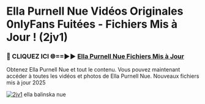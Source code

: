 # Ella Purnell Nue Vidéos Originales 0nlyFans Fuitées - Fichiers Mis à Jour ! (2jv1)

<h3>🔴 CLIQUEZ ICI 🌐==►► <a href="https://tinyurl.com/2pmr4ezf" rel="nofollow">Ella Purnell Nue Fichiers Mis à Jour</a></h3>

Obtenez Ella Purnell Nue et tout le contenu. Vous pouvez maintenant accéder à toutes les vidéos et photos de Ella Purnell Nue. Nouveaux fichiers mis à jour 2025

[![2jv1](https://i.imgur.com/6SNvagu.gif)](https://tinyurl.com/2pmr4ezf)
ella balinska nue